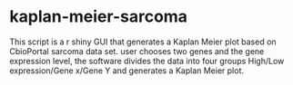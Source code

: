 # kaplan-meier-sarcoma

This script is a r shiny GUI that generates a Kaplan Meier plot based on CbioPortal sarcoma data set. user chooses two genes and the gene expression level, the software divides the data into four groups High/Low expression/Gene x/Gene Y and generates a Kaplan Meier plot. 